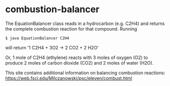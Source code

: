 # combustion-balancer

The EquationBalancer class reads in a hydrocarbon (e.g. C2H4) and returns the complete combustion reaction for that compound.
Running 
```
$ java EquationBalancer C2H4 
```
will return '1 C2H4 + 3O2 -> 2 CO2 + 2 H2O'

Or, 1 mole of C2H4 (ethylene) reacts with 3 moles of oxygen (O2) to produce 2 moles of carbon dioxide (CO2) and 2 moles of water (H2O).

This site contains additional information on balancing combustion reactions:
https://web.fscj.edu/Milczanowski/psc/eleven/combust.html
